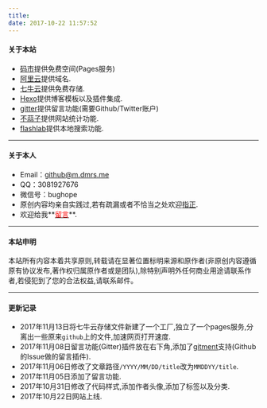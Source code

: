 ```yaml
---
title: 
date: 2017-10-22 11:57:52
---
```

#### 关于本站
- [码市](https://coding.net/?from=dmrs.me)提供免费空间(Pages服务)
- [阿里云](https://www.aliyun.com/?from=dmrs.me)提供域名.
- [七牛云](https://www.qiniu.com/?from=dmrs.me)提供免费存储.
- [Hexo](https://hexo.io/zh-cn/?from=dmrs.me)提供博客模板以及插件集成.
- [gitter](https://gitter.im?from=dmrs.me)提供留言功能(需要Github/Twitter账户)
- [不蒜子](http://ibruce.info/2015/04/04/busuanzi/?from=dmrs.me)提供网站统计功能.
- [flashlab](https://github.com/flashlab/hexo-generator-search/?from=dmrs.me)提供本地搜索功能.


---

#### 关于本人
- Email：github@m.dmrs.me
- QQ：3081927676
- 微信号：bughope 
- 原创内容均亲自实践过,若有疏漏或者不恰当之处欢迎[指正](https://gitter.im/maskspace/Lobby?from=dmrs.me).
- 欢迎给我**[<font color="red">留言</font>](https://gitter.im/maskspace/Lobby?from=dmrs.me)**.


---

#### 本站申明
本站所有内容本着共享原则,转载请在显著位置标明来源和原作者(非原创内容遵循原有协议发布,著作权归属原作者或是团队),除特别声明外任何商业用途请联系作者,若侵犯到了您的合法权益,请联系邮件。
   
---
[comment]: 个人常用网站</br>
[comment]: [基金均线分析](http://ionia-code.gitee.io/fundtool/html/index.html)</br>
[comment]: 数据来自天天基金网,由于原数据接口是http的为了防止跨域问题,采用http,挂在开源中国的[码云](https://gitee.com)上. 


#### 更新记录
- 2017年11月13日将七牛云存储文件新建了一个工厂,独立了一个pages服务,分离出一些原来`github`上的文件,加速网页打开速度.
- 2017年11月08日留言功能(Gitter)插件放在右下角,添加了[gitment](https://imsun.net/posts/gitment-introduction/#more)支持(Github的Issue做的留言插件).
- 2017年11月06日修改了文章路径`/YYYY/MM/DD/title`改为`MMDDYY/title`.
- 2017年11月05日添加了留言功能.
- 2017年10月31日修改了代码样式,添加作者头像,添加了标签以及分类.
- 2017年10月22日网站上线.